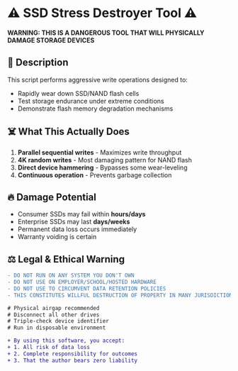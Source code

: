 # ⚠️ SSD Stress Destroyer Tool ⚠️

**WARNING: THIS IS A DANGEROUS TOOL THAT WILL PHYSICALLY DAMAGE STORAGE DEVICES**

## 📌 Description
This script performs aggressive write operations designed to:
- Rapidly wear down SSD/NAND flash cells
- Test storage endurance under extreme conditions
- Demonstrate flash memory degradation mechanisms

## ☠️ What This Actually Does
1. **Parallel sequential writes** - Maximizes write throughput
2. **4K random writes** - Most damaging pattern for NAND flash
3. **Direct device hammering** - Bypasses some wear-leveling
4. **Continuous operation** - Prevents garbage collection

## 🔥 Damage Potential
- Consumer SSDs may fail within **hours/days**
- Enterprise SSDs may last **days/weeks**
- Permanent data loss occurs immediately
- Warranty voiding is certain

## ⚖️ Legal & Ethical Warning
```diff
- DO NOT RUN ON ANY SYSTEM YOU DON'T OWN
- DO NOT USE ON EMPLOYER/SCHOOL/HOSTED HARDWARE
- DO NOT USE TO CIRCUMVENT DATA RETENTION POLICIES
- THIS CONSTITUTES WILLFUL DESTRUCTION OF PROPERTY IN MANY JURISDICTIONS

# Physical airgap recommended
# Disconnect all other drives
# Triple-check device identifier
# Run in disposable environment

+ By using this software, you accept:
+ 1. All risk of data loss
+ 2. Complete responsibility for outcomes
+ 3. That the author bears zero liability
